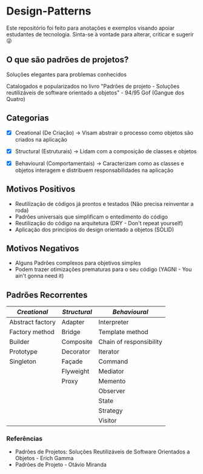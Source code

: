 # Design-Patterns

Este repositório foi feito para anotações e exemplos visando apoiar estudantes de tecnologia. Sinta-se à vontade para alterar, criticar e sugerir 😜

## O que são padrões de projetos?
Soluções elegantes para problemas conhecidos

Catalogados e popularizados no livro "Padrões de projeto - Soluções reutilizáveis de software orientado a objetos" - 94/95 Gof (Gangue dos Quatro)

## Categorias
- [x] Creational (De Criação) -> Visam abstrair o processo como objetos são criados na aplicação

- [x] Structural (Estruturais) -> Lidam com a composição de classes e objetos

- [x] Behavioural (Comportamentais) -> Caracterizam como as classes e objetos interagem e distribuem      responsabilidades na aplicação


## Motivos Positivos
- Reutilização de códigos já prontos e testados (Não precisa reinventar a roda)
- Padrões universais que simplificam o entedimento do código
- Reutilização do código na arquitetura (DRY - Don't repeat yourself)
- Aplicação dos princípios do design orientado a objetos (SOLID)

## Motivos Negativos
- Alguns Padrões complexos para objetivos simples
- Podem trazer otimizações prematuras para o seu código (YAGNI - You ain't gonna need it)

## Padrões Recorrentes
| *Creational*  |  *Structural*  |  *Behavioural*  | 
| ------------------- | ------------------- | ------------------- | 
|  Abstract factory |  Adapter	      |  Interpreter              | 
|  Factory method   |  Bridge	      |  Template method          | 
|  Builder	        |  Composite      |  Chain of responsibility  | 
|  Prototype	    |  Decorator	  |  Iterator                 | 
|  Singleton	    |  Façade	      |  Command                  | 
|	                |  Flyweight	  |  Mediator                 | 
|	                |  Proxy	      |  Memento                  | 
|		            |                 |  Observer                 | 
|		            |                 |  State                    | 
|		            |                 |  Strategy                 | 
|		            |                 |  Visitor                  | 

### Referências
- Padrões de Projetos: Soluções Reutilizáveis de Software Orientados a Objetos - Erich Gamma
- Padrões de Projeto - Otávio Miranda

